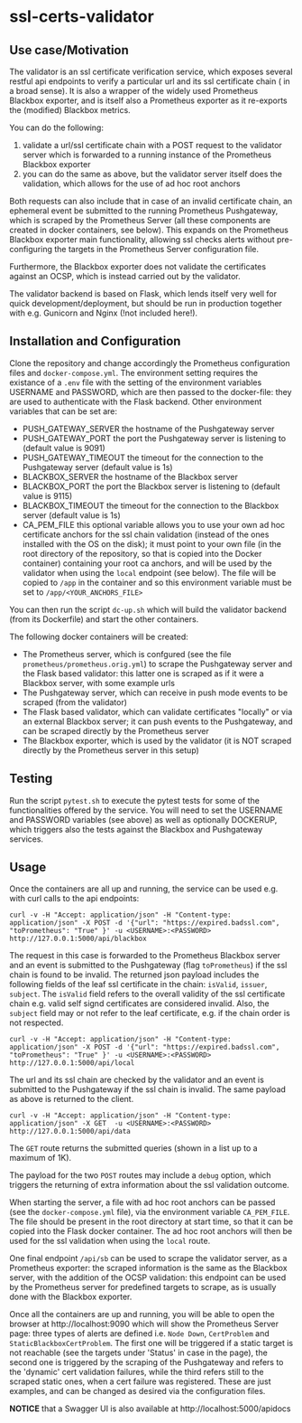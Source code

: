 # ssl-certs-validator

## Use case/Motivation

The validator is an ssl certificate verification service, which exposes several restful api endpoints to verify a particular url and its ssl certificate chain ( in a broad sense). It is also a wrapper of the widely used Prometheus Blackbox exporter, and is itself also a Prometheus exporter as it re-exports the (modified) Blackbox metrics. 

You can do the following:
1. validate a url/ssl certificate chain  with a POST request to the validator server which is forwarded to a running instance of the Prometheus Blackbox exporter
2. you can do the same as above, but the validator server itself does the validation, which allows for the use of ad hoc root anchors

Both requests can also include that in case of an invalid certificate chain, an ephemeral event be submitted to the running Prometheus Pushgateway, which is scraped by the Prometheus Server (all these components are created in docker containers, see below).
This expands on the Prometheus Blackbox exporter main functionality, allowing ssl checks alerts without pre-configuring the targets in the Prometheus Server configuration file.

Furthermore, the Blackbox exporter does not validate the certificates against an OCSP, which is instead carried out by the validator. 

The validator backend is based on Flask, which lends itself very well for quick development/deployment, but should be run in production together with e.g. Gunicorn and Nginx (!not included here!).

## Installation and Configuration

Clone the repository and change accordingly the Prometheus configuration files and `docker-compose.yml`. 
The environment setting requires the existance of a `.env` file with the setting of the environment variables USERNAME and PASSWORD, which are then passed to the docker-file: they are used to authenticate with the Flask backend. Other environment variables that can be set are:
- PUSH_GATEWAY_SERVER  the hostname of the Pushgateway server
- PUSH_GATEWAY_PORT  the port the Pushgateway server is listening to (default value is 9091)
- PUSH_GATEWAY_TIMEOUT  the timeout for the connection to the Pushgateway server (default value is 1s)
- BLACKBOX_SERVER the hostname of the Blackbox server
- BLACKBOX_PORT the port the Blackbox server is listening to (default value is 9115)
- BLACKBOX_TIMEOUT the timeout for the connection to the Blackbox server (default value is 1s)
- CA_PEM_FILE this optional variable allows you to use your own ad hoc certificate anchors for the ssl chain validation (instead of the ones installed with the OS on the disk); it must point to your own file (in the root directory of the repository, so that is copied into the Docker container) containing your root ca anchors, and will be used by the validator when using the `local` endpoint (see below). The file will be copied to `/app` in the container and so this environment variable must be set to `/app/<YOUR_ANCHORS_FILE>` 

You can then run the script `dc-up.sh` which will build the validator backend (from its Dockerfile) and start the other containers.

The following docker containers will be created:
- The Prometheus server, which is confgured (see the file `prometheus/prometheus.orig.yml`) to scrape the Pushgateway server and the Flask based validator: this latter one is scraped as if it were a Blackbox server, with some example urls
- The Pushgateway server, which can receive in push mode events to be scraped (from the validator)
- The Flask based validator, which can validate certificates "locally" or via an external Blackbox server; it can push events to the Pushgateway, and can be scraped directly by the Prometheus server
- The Blackbox exporter, which is used by the validator (it is NOT scraped directly by the Prometheus server in this setup)

## Testing

Run the script `pytest.sh` to execute the pytest tests for some of the functionalities offered by the service. You will need to set the USERNAME and PASSWORD variables (see above) as well as optionally DOCKERUP, which triggers also the tests against the Blackbox and Pushgateway services.

## Usage

Once the containers are all up and running, the service can be used e.g. with curl calls to the api endpoints:

`curl -v -H "Accept: application/json" -H "Content-type: application/json" -X POST -d '{"url": "https://expired.badssl.com", "toPrometheus": "True" }' -u <USERNAME>:<PASSWORD> http://127.0.0.1:5000/api/blackbox`  

The request in this case is forwarded to the Prometheus Blackbox server and an event is submitted to the Pushgateway (flag `toPrometheus`) if the ssl chain is found to be invalid.
The returned json payload includes the following fields of the leaf ssl certificate in the chain: `isValid`, `issuer`, `subject`. 
The `isValid` field refers to the overall validity of the ssl certificate chain e.g. valid self signd certificates are considered invalid. Also, the `subject` field may or not refer to the leaf certificate, e.g. if the chain order is not respected.

`curl -v -H "Accept: application/json" -H "Content-type: application/json" -X POST -d '{"url": "https://expired.badssl.com", "toPrometheus": "True" }' -u <USERNAME>:<PASSWORD> http://127.0.0.1:5000/api/local`  

The url and its ssl chain are checked by the validator and an event is submitted to the Pushgateway if the ssl chain is invalid.
The same payload as above is returned to the client.

`curl -v -H "Accept: application/json" -H "Content-type: application/json" -X GET  -u <USERNAME>:<PASSWORD> http://127.0.0.1:5000/api/data`

The `GET` route returns the submitted queries (shown in a list up to a maximum of 1K). 

The payload for the two `POST` routes may include a `debug` option, which triggers the returning of extra information about the ssl validation outcome. 

When starting the server, a file with ad hoc root anchors can be passed (see the `docker-compose.yml` file), via the environment variable `CA_PEM_FILE`. The file should be present in the root directory at start time, so that it can be copied into the Flask docker container. The ad hoc root anchors will then be used for the ssl validation when using the `local` route.

One final endpoint `/api/sb` can be used to scrape the validator server, as a Prometheus exporter: the scraped information is the same as the Blackbox server, with the addition of the OCSP validation: this endpoint can be used by the Prometheus server for predefined targets to scrape, as is usually done with the Blackbox exporter. 

Once all the containers are up and running, you will be able to open the browser at http://localhost:9090 which will show the Prometheus Server page: three types of alerts are defined i.e. `Node Down`, `CertProblem` and `StaticBlackboxCertProblem`. The first one will be triggered if a static target is not reachable (see the targets under 'Status' in case in the page), the second one is triggered by the scraping of the Pushgateway and refers to the 'dynamic' cert validation failures, while the third refers still to the scraped static ones, when a cert failure was registered. These are just examples, and can be changed as desired via the configuration files.

**NOTICE** that a Swagger UI is also available at http://localhost:5000/apidocs
